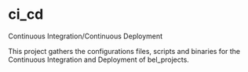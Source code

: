 # ci_cd
Continuous Integration/Continuous Deployment

This project gathers the configurations files, scripts and binaries for
the Continuous Integration and Deployment of bel_projects. 
